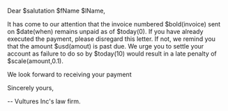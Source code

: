Dear $salutation $fName $lName,

It has come to our attention that the invoice numbered $bold(invoice)
sent on $date(when) remains unpaid as of $today(0). If you have
already executed the payment, please disregard this letter. If not, we
remind you that the amount $usd(amout) is past due. We urge you to
settle your account as failure to do so by $today(10) would result in
a late penalty of $scale(amount,0.1).  

We look forward to receiving your payment

Sincerely yours,

--
Vultures Inc's law firm.
